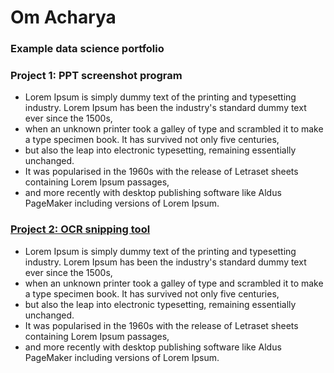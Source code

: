 # Om Acharya
### Example data science portfolio
### Project 1: PPT screenshot program
- Lorem Ipsum is simply dummy text of the printing and typesetting industry. Lorem Ipsum has been the industry's standard dummy text ever since the 1500s,
- when an unknown printer took a galley of type and scrambled it to make a type specimen book. It has survived not only five centuries,
- but also the leap into electronic typesetting, remaining essentially unchanged.
- It was popularised in the 1960s with the release of Letraset sheets containing Lorem Ipsum passages,
- and more recently with desktop publishing software like Aldus PageMaker including versions of Lorem Ipsum.

### [Project 2: OCR snipping tool](https://github.com/raenyx/OCR-Snipping-tool)
- Lorem Ipsum is simply dummy text of the printing and typesetting industry. Lorem Ipsum has been the industry's standard dummy text ever since the 1500s,
- when an unknown printer took a galley of type and scrambled it to make a type specimen book. It has survived not only five centuries,
- but also the leap into electronic typesetting, remaining essentially unchanged.
- It was popularised in the 1960s with the release of Letraset sheets containing Lorem Ipsum passages,
- and more recently with desktop publishing software like Aldus PageMaker including versions of Lorem Ipsum.


